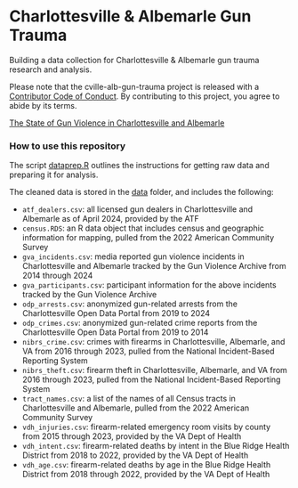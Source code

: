 # Charlottesville & Albemarle Gun Trauma

Building a data collection for Charlottesville & Albemarle gun trauma research and analysis.

Please note that the cville-alb-gun-trauma project is released with a [Contributor Code of Conduct](https://contributor-covenant.org/version/2/1/CODE_OF_CONDUCT.html). By contributing to this project, you agree to abide by its terms.

[The State of Gun Violence in Charlottesville and Albemarle](https://virginiaequitycenter.github.io/cville-alb-gun-trauma/data_descriptions)

### How to use this repository

The script [dataprep.R](https://github.com/virginiaequitycenter/cville-alb-gun-trauma/blob/main/scripts/data_prep.R) outlines the instructions for getting raw data and preparing it for analysis. 

The cleaned data is stored in the [data](https://github.com/virginiaequitycenter/cville-alb-gun-trauma/tree/main/data) folder, and includes the following:

- `atf_dealers.csv`: all licensed gun dealers in Charlottesville and Albemarle as of April 2024, provided by the ATF
- `census.RDS`: an R data object that includes census and geographic information for mapping, pulled from the 2022 American Community Survey  
- `gva_incidents.csv`: media reported gun violence incidents in Charlottesville and Albemarle tracked by the Gun Violence Archive from 2014 through 2024
- `gva_participants.csv`: participant information for the above incidents tracked by the Gun Violence Archive 
- `odp_arrests.csv`: anonymized gun-related arrests from the Charlottesville Open Data Portal from 2019 to 2024
- `odp_crimes.csv`: anonymized gun-related crime reports from the Charlottesville Open Data Portal from 2019 to 2014
- `nibrs_crime.csv`: crimes with firearms in Charlottesville, Albemarle, and VA from 2016 through 2023, pulled from the National Incident-Based Reporting System
- `nibrs_theft.csv`: firearm theft in Charlottesville, Albemarle, and VA from 2016 through 2023, pulled from the National Incident-Based Reporting System
- `tract_names.csv`: a list of the names of all Census tracts in Charlottesville and Albemarle, pulled from the 2022 American Community Survey
- `vdh_injuries.csv`: firearm-related emergency room visits by county from 2015 through 2023, provided by the VA Dept of Health 
- `vdh_intent.csv`: firearm-related deaths by intent in the Blue Ridge Health District from 2018 to 2022, provided by the VA Dept of Health
- `vdh_age.csv`: firearm-related deaths by age in the Blue Ridge Health District from 2018 through 2022, provided by the VA Dept of Health


